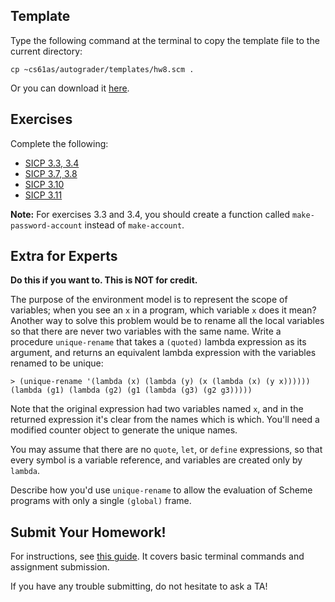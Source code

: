 ## Template

Type the following command at the terminal to copy the template file to the
current directory:

    cp ~cs61as/autograder/templates/hw8.scm .

Or you can download it [here](http://inst.eecs.berkeley.edu/~cs61as/templates/hw8.scm).

## Exercises
  
Complete the following: 

  * [SICP 3.3, 3.4](http://mitpress.mit.edu/sites/default/files/sicp/full-text/book/book-Z-H-20.html#%_thm_3.3)
  * [SICP 3.7, 3.8](http://mitpress.mit.edu/sites/default/files/sicp/full-text/book/book-Z-H-20.html#%_thm_3.7)
  * [SICP 3.10](http://mitpress.mit.edu/sites/default/files/sicp/full-text/book/book-Z-H-21.html#%25_thm_3.10)
  * [SICP 3.11](http://mitpress.mit.edu/sites/default/files/sicp/full-text/book/book-Z-H-21.html#%25_thm_3.11) 

**Note:** For exercises 3.3 and 3.4, you should create a function called `make-password-account` instead of `make-account`.

## Extra for Experts

**Do this if you want to. This is NOT for credit.**

  
The purpose of the environment model is to represent the scope of variables;
when you see an `x` in a program, which variable `x` does it mean? Another way
to solve this problem would be to rename all the local variables so that there
are never two variables with the same name. Write a procedure `unique-rename`
that takes a `(quoted)` lambda expression as its argument, and returns an
equivalent lambda expression with the variables renamed to be unique:

    > (unique-rename '(lambda (x) (lambda (y) (x (lambda (x) (y x))))))
    (lambda (g1) (lambda (g2) (g1 (lambda (g3) (g2 g3)))))

Note that the original expression had two variables named `x`, and in the
returned expression it's clear from the names which is which. You'll need a
modified counter object to generate the unique names.

You may assume that there are no `quote`, `let`, or `define` expressions, so
that every symbol is a variable reference, and variables are created only by
`lambda`.

Describe how you'd use `unique-rename` to allow the evaluation of Scheme
programs with only a single `(global)` frame.

## Submit Your Homework!

For instructions, see [this guide](../submit.html). It covers basic terminal commands and assignment submission.

If you have any trouble submitting, do not hesitate to ask a TA!
